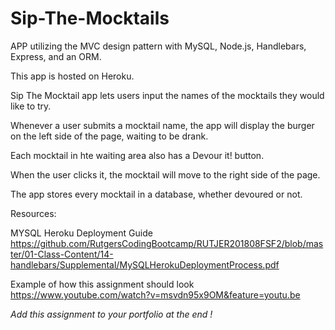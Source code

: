 # Sip-The-Mocktails
APP utilizing the MVC design pattern with MySQL, Node.js, Handlebars, Express, and an ORM.

This app is hosted on Heroku.

Sip The Mocktail app lets users input the names of the mocktails they would like to try.

Whenever a user submits a mocktail name, the app will display the burger on the left side of the page, waiting to be drank.

Each mocktail in hte waiting area also has a Devour it! button.

When the user clicks it, the mocktail will move to the right side of the page. 

The app stores every mocktail in a database, whether devoured or not.

Resources:

MYSQL Heroku Deployment Guide https://github.com/RutgersCodingBootcamp/RUTJER201808FSF2/blob/master/01-Class-Content/14-handlebars/Supplemental/MySQLHerokuDeploymentProcess.pdf

Example of how this assignment should look 
https://www.youtube.com/watch?v=msvdn95x9OM&feature=youtu.be

*Add this assignment to your portfolio at the end !*